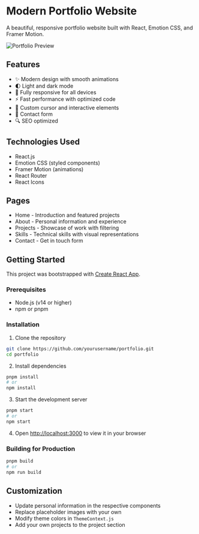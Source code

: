 # Modern Portfolio Website

A beautiful, responsive portfolio website built with React, Emotion CSS, and Framer Motion.

![Portfolio Preview](./screenshot.png)

## Features

- ✨ Modern design with smooth animations
- 🌓 Light and dark mode
- 📱 Fully responsive for all devices
- ⚡ Fast performance with optimized code
- 🎨 Custom cursor and interactive elements
- 📝 Contact form
- 🔍 SEO optimized

## Technologies Used

- React.js
- Emotion CSS (styled components)
- Framer Motion (animations)
- React Router
- React Icons

## Pages

- Home - Introduction and featured projects
- About - Personal information and experience
- Projects - Showcase of work with filtering
- Skills - Technical skills with visual representations
- Contact - Get in touch form

## Getting Started

This project was bootstrapped with [Create React App](https://github.com/facebook/create-react-app).

### Prerequisites

- Node.js (v14 or higher)
- npm or pnpm

### Installation

1. Clone the repository
```bash
git clone https://github.com/yourusername/portfolio.git
cd portfolio
```

2. Install dependencies
```bash
pnpm install
# or
npm install
```

3. Start the development server
```bash
pnpm start
# or
npm start
```

4. Open [http://localhost:3000](http://localhost:3000) to view it in your browser

### Building for Production

```bash
pnpm build
# or
npm run build
```

## Customization

- Update personal information in the respective components
- Replace placeholder images with your own
- Modify theme colors in `ThemeContext.js`
- Add your own projects to the project section
